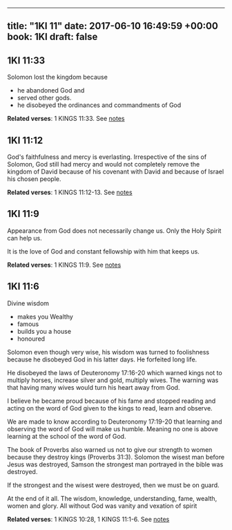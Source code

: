 
---
title: "1KI 11"
date: 2017-06-10 16:49:59 +00:00
book: 1KI
draft: false
---

## 1KI 11:33

Solomon lost the kingdom because 
- he abandoned God and 
- served other gods.
- he disobeyed the ordinances and commandments of God

**Related verses**: 1 KINGS 11:33. See [notes](https://my.bible.com/notes/2654637071000134435)


## 1KI 11:12

God's faithfulness and mercy is everlasting. Irrespective of the sins of Solomon, God still had mercy and would not completely remove the kingdom of David because of his covenant with David and because of Israel his chosen people.

**Related verses**: 1 KINGS 11:12-13. See [notes](https://my.bible.com/notes/2653552862282113656)


## 1KI 11:9

Appearance from God does not necessarily change us. Only the Holy Spirit can help us.

It is the love of God and constant fellowship with him that keeps us.

**Related verses**: 1 KINGS 11:9. See [notes](https://my.bible.com/notes/2653547793121796699)


## 1KI 11:6

Divine wisdom 
- makes you Wealthy
- famous
- builds you a house
- honoured

Solomon even though very wise, his wisdom was turned to foolishness because he disobeyed God in his latter days. He forfeited long life.

He disobeyed the laws of Deuteronomy 17:16-20 which warned kings not to multiply horses, increase silver and gold, multiply wives. The warning was that having many wives would turn his heart away from God.

I believe he became proud because of his fame and stopped reading and acting on the word of God given to the kings to read, learn and observe.

We are made to know according to Deuteronomy 17:19-20 that learning and observing the word of God will make us humble. Meaning no one is above learning at the school of the word of God.

The book of Proverbs also warned us not to give our strength to women because they destroy kings (Proverbs 31:3). Solomon the wisest man before Jesus was destroyed, Samson the strongest man portrayed in the bible was destroyed.

If the strongest and the wisest were destroyed, then we must be on guard.

At the end of it all. The wisdom, knowledge, understanding, fame, wealth, women and glory. All without God was vanity and vexation of spirit

**Related verses**: 1 KINGS 10:28, 1 KINGS 11:1-6. See [notes](https://my.bible.com/notes/2652894640659489042)

